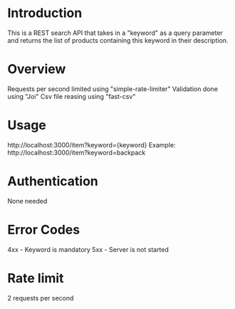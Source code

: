 # Introduction
This is a REST search API that takes in a "keyword" as a query parameter and returns the 
list of products containing this keyword in their description.

# Overview
Requests per second limited using "simple-rate-limiter"
Validation done using "Joi"
Csv file reasing using "fast-csv"

# Usage
http://localhost:3000/item?keyword={keyword}
Example:
http://localhost:3000/item?keyword=backpack

# Authentication
None needed

# Error Codes
4xx - Keyword is mandatory
5xx - Server is not started

# Rate limit
2 requests per second